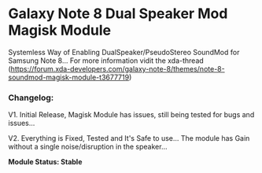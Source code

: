 # Galaxy Note 8 Dual Speaker Mod Magisk Module

Systemless Way of Enabling DualSpeaker/PseudoStereo SoundMod for Samsung Note 8...
For more information vidit the xda-thread (https://forum.xda-developers.com/galaxy-note-8/themes/note-8-soundmod-magisk-module-t3677719)

### Changelog:

V1. Initial Release, Magisk Module has issues, still being tested for bugs and issues...

V2. Everything is Fixed, Tested and It's Safe to use... The module has Gain without a single noise/disruption in the speaker...

**Module Status: Stable**
